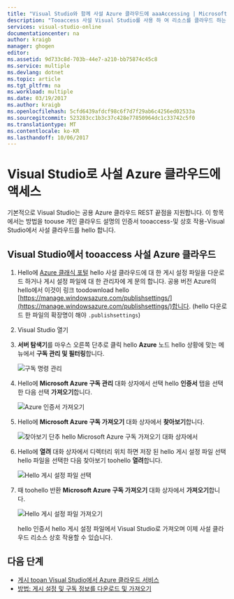 ```yaml
---
title: "Visual Studio와 함께 사설 Azure 클라우드에 aaaAccessing | Microsoft Docs"
description: "Tooaccess 사설 Visual Studio를 사용 하 여 리소스를 클라우드 하는 방법에 대해 알아봅니다."
services: visual-studio-online
documentationcenter: na
author: kraigb
manager: ghogen
editor: 
ms.assetid: 9d733c8d-703b-44e7-a210-bb75874c45c8
ms.service: multiple
ms.devlang: dotnet
ms.topic: article
ms.tgt_pltfrm: na
ms.workload: multiple
ms.date: 03/19/2017
ms.author: kraigb
ms.openlocfilehash: 5cfd6439afdcf98c6f7d7f29ab6c4256ed02533a
ms.sourcegitcommit: 523283cc1b3c37c428e77850964dc1c33742c5f0
ms.translationtype: MT
ms.contentlocale: ko-KR
ms.lasthandoff: 10/06/2017
---
```

# <a name="accessing-private-azure-clouds-with-visual-studio"></a>Visual Studio로 사설 Azure 클라우드에 액세스
기본적으로 Visual Studio는 공용 Azure 클라우드 REST 끝점을 지원합니다. 이 항목에서는 방법을 toouse 개인 클라우드 설명의 인증서 tooaccess-및 상호 작용-Visual Studio에서 사설 클라우드를 hello 합니다.

## <a name="tooaccess-a-private-azure-cloud-in-visual-studio"></a>Visual Studio에서 tooaccess 사설 Azure 클라우드
1. Hello에 [Azure 클래식 포털](http://go.microsoft.com/fwlink/?LinkID=213885) hello 사설 클라우드에 대 한 게시 설정 파일을 다운로드 하거나 게시 설정 파일에 대 한 관리자에 게 문의 합니다. 공용 버전 Azure의 hello에서 이것이 링크 toodownload hello [https://manage.windowsazure.com/publishsettings/](https://manage.windowsazure.com/publishsettings/)합니다. (hello 다운로드 한 파일의 확장명이 해야 `.publishsettings`)

1. Visual Studio 열기

1. **서버 탐색기**를 마우스 오른쪽 단추로 클릭 hello **Azure** 노드 hello 상황에 맞는 메뉴에서 **구독 관리 및 필터링**합니다.
   
    ![구독 명령 관리](./media/vs-azure-tools-access-private-azure-clouds-with-visual-studio/IC790778.png)

1. Hello에 **Microsoft Azure 구독 관리** 대화 상자에서 선택 hello **인증서** 탭을 선택한 다음 선택 **가져오기**합니다.
   
    ![Azure 인증서 가져오기](./media/vs-azure-tools-access-private-azure-clouds-with-visual-studio/IC790779.png)

1. Hello에 **Microsoft Azure 구독 가져오기** 대화 상자에서 **찾아보기**합니다.

    ![찾아보기 단추 hello Microsoft Azure 구독 가져오기 대화 상자에서](./media/vs-azure-tools-access-private-azure-clouds-with-visual-studio/browse-button.png)

1. Hello에 **열려** 대화 상자에서 디렉터리 위치 하면 저장 된 hello 게시 설정 파일 선택 hello 파일을 선택한 다음 찾아보기 toohello **열려**합니다.

    ![Hello 게시 설정 파일 선택](./media/vs-azure-tools-access-private-azure-clouds-with-visual-studio/select-publish-settings-file.png)

1. 때 toohello 반환 **Microsoft Azure 구독 가져오기** 대화 상자에서 **가져오기**합니다.

    ![Hello 게시 설정 파일 가져오기](./media/vs-azure-tools-access-private-azure-clouds-with-visual-studio/IC790780.png)

    hello 인증서 hello 게시 설정 파일에서 Visual Studio로 가져오며 이제 사설 클라우드 리소스 상호 작용할 수 있습니다.
   
## <a name="next-steps"></a>다음 단계
- [게시 tooan Visual Studio에서 Azure 클라우드 서비스](https://msdn.microsoft.com/library/azure/ee460772.aspx)
- [방법: 게시 설정 및 구독 정보를 다운로드 및 가져오기](https://msdn.microsoft.com/library/dn385850\(v=nav.70\).aspx)
